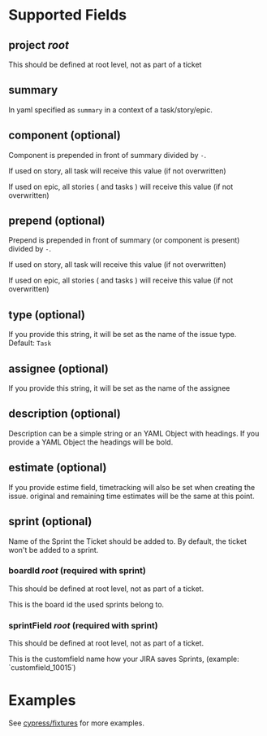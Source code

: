 # Supported Fields 
## project *root*
This should be defined at root level, not as part of a ticket

## summary
In yaml specified as `summary` in a context of a task/story/epic.

## component (optional)
Component is prepended in front of summary divided by ` - `.

If used on story, all task will receive this value (if not overwritten)

If used on epic, all stories ( and tasks ) will receive this value (if not overwritten)

## prepend (optional)
Prepend is prepended in front of summary (or component is present) divided by ` - `.

If used on story, all task will receive this value (if not overwritten)

If used on epic, all stories ( and tasks ) will receive this value (if not overwritten)

## type (optional)
If you provide this string, it will be set as the name of the issue type. Default: `Task`

## assignee (optional)
If you provide this string, it will be set as the name of the assignee

## description (optional)
Description can be a simple string or an YAML Object with headings. If you provide a YAML Object the headings will be bold.

## estimate (optional)
If you provide estime field, timetracking will also be set when creating the issue. original and remaining time estimates will be the same at this point.

## sprint (optional)
Name of the Sprint the Ticket should be added to. By default, the ticket won't be added to a sprint.

### boardId *root* (required with sprint)
This should be defined at root level, not as part of a ticket.

This is the board id the used sprints belong to.

### sprintField *root* (required with sprint)
This should be defined at root level, not as part of a ticket.

This is the customfield name how your JIRA saves Sprints, (example: `customfield_10015˙)

# Examples

See [cypress/fixtures](https://github.com/ltakacs95/yaml-to-jira/tree/main/cypress/fixtures) for more examples.
